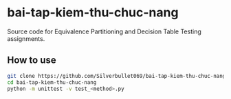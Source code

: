 # bai-tap-kiem-thu-chuc-nang

Source code for Equivalence Partitioning and Decision Table Testing assignments.

## How to use
```bash
git clone https://github.com/Silverbullet069/bai-tap-kiem-thu-chuc-nang.git
cd bai-tap-kiem-thu-chuc-nang
python -m unittest -v test_<method>.py
```
